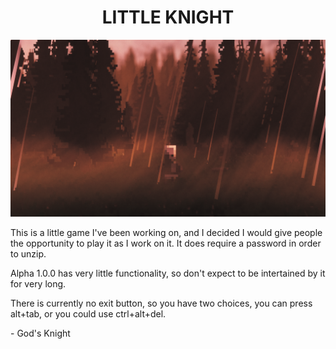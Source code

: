 <div align="center">
    <h1>LITTLE KNIGHT</h1>
</div>

![Image](Images/Little%20Knight%20Readme%20Image.png)

This is a little game I've been working on, and I decided I would give people the opportunity to play it as I work on it.
It does require a password in order to unzip.

Alpha 1.0.0 has very little functionality, so don't expect to be intertained by it for very long.

There is currently no exit button, so you have two choices, you can press alt+tab, or you could use ctrl+alt+del.

\- God's Knight
